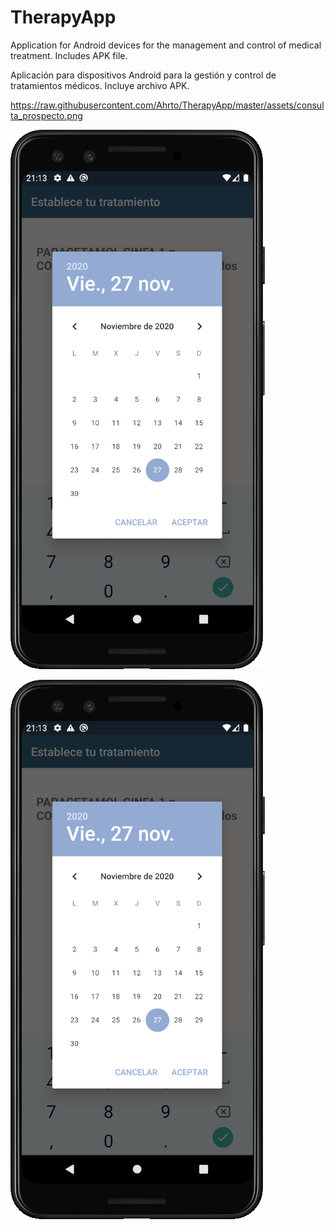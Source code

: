 # TherapyApp
Application for Android devices for the management and control of medical treatment. Includes APK file.

Aplicación para dispositivos Android para la gestión y control de tratamientos médicos. Incluye archivo APK.

https://raw.githubusercontent.com/Ahrto/TherapyApp/master/assets/consulta_prospecto.png

![Alt text](/assets/dateMed.png?raw=true "Optional Title")

![alt text](https://raw.githubusercontent.com/Ahrto/TherapyApp/master/assets/dateMed.png) 


